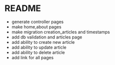# README

* generate controller pages
* make home,about pages
* make migration creation_articles and timestamps
* add db validation and articles page
* add ability to create new article
* add ability to update article
* add ability to delete article
* add link for all pages